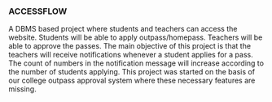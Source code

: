### ACCESSFLOW ###
A DBMS based project where students and teachers can access the website.
Students will be able to apply outpass/homepass.
Teachers will be able to approve the passes.
The main objective of this project is that the teachers will receive notifications whenever a student applies for a pass.
The count of numbers in the notification message will increase according to the number of students applying.
This project was started on the basis of our college outpass approval system where these necessary features are missing.
